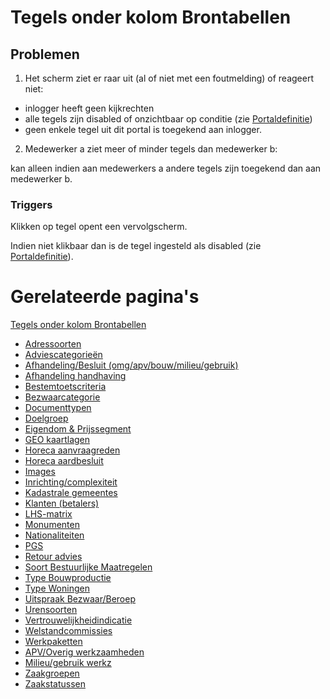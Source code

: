 # Tegels onder kolom Brontabellen

## Problemen

1) Het scherm ziet er raar uit (al of niet met een foutmelding) of reageert niet:

* inlogger heeft geen kijkrechten
* alle tegels zijn disabled of onzichtbaar op conditie (zie [Portaldefinitie](/instellen_inrichten/portaldefinitie/README.md))
* geen enkele tegel uit dit portal is toegekend aan inlogger.

2) Medewerker a ziet meer of minder tegels dan medewerker b:

kan alleen indien aan medewerkers a andere tegels zijn toegekend dan aan medewerker b.

### Triggers

Klikken op tegel opent een vervolgscherm.

Indien niet klikbaar dan is de tegel ingesteld als disabled (zie [Portaldefinitie](/instellen_inrichten/portaldefinitie/README.md)).

# Gerelateerde pagina's

[Tegels onder kolom Brontabellen](/probleemoplossing/portalen_en_moduleschermen/beheerportaal/tegels_onder_kolom_brontabellen/README.md)

* [Adressoorten](/probleemoplossing/portalen_en_moduleschermen/beheerportaal/tegels_onder_kolom_brontabellen/adressoorten.md)
* [Adviescategorieën](/probleemoplossing/portalen_en_moduleschermen/beheerportaal/tegels_onder_kolom_brontabellen/adviescategorieen.md)
* [Afhandeling/Besluit (omg/apv/bouw/milieu/gebruik)](/probleemoplossing/portalen_en_moduleschermen/beheerportaal/tegels_onder_kolom_brontabellen/afhandeling_besluit.md)
* [Afhandeling handhaving](/probleemoplossing/portalen_en_moduleschermen/beheerportaal/tegels_onder_kolom_brontabellen/afhandeling_handhaving.md)
* [Bestemtoetscriteria](/probleemoplossing/portalen_en_moduleschermen/beheerportaal/tegels_onder_kolom_brontabellen/bestemplantoetscriteria.md)
* [Bezwaarcategorie](/probleemoplossing/portalen_en_moduleschermen/beheerportaal/tegels_onder_kolom_brontabellen/bezwaarcategorie.md)
* [Documenttypen](/probleemoplossing/portalen_en_moduleschermen/beheerportaal/tegels_onder_kolom_brontabellen/documenttypen.md)
* [Doelgroep](/probleemoplossing/portalen_en_moduleschermen/beheerportaal/tegels_onder_kolom_brontabellen/doelgroep.md)
* [Eigendom &amp; Prijssegment](/probleemoplossing/portalen_en_moduleschermen/beheerportaal/tegels_onder_kolom_brontabellen/eigendom_prijssegment.md)
* [GEO kaartlagen](/probleemoplossing/portalen_en_moduleschermen/beheerportaal/tegels_onder_kolom_brontabellen/geo-kaartlagen.md)
* [Horeca aanvraagreden](/probleemoplossing/portalen_en_moduleschermen/beheerportaal/tegels_onder_kolom_brontabellen/horeca_aanvraagreden.md)
* [Horeca aardbesluit](/probleemoplossing/portalen_en_moduleschermen/beheerportaal/tegels_onder_kolom_brontabellen/horeca_aard_besluit.md)
* [Images](/probleemoplossing/portalen_en_moduleschermen/beheerportaal/tegels_onder_kolom_brontabellen/images.md)
* [Inrichting/complexiteit](/probleemoplossing/portalen_en_moduleschermen/beheerportaal/tegels_onder_kolom_brontabellen/inrichting-complexiteit.md)
* [Kadastrale gemeentes](/probleemoplossing/portalen_en_moduleschermen/beheerportaal/tegels_onder_kolom_brontabellen/kadastrale_gemeentes.md)
* [Klanten (betalers)](/probleemoplossing/portalen_en_moduleschermen/beheerportaal/tegels_onder_kolom_brontabellen/klanten_betalers.md)
* [LHS-matrix](/probleemoplossing/portalen_en_moduleschermen/beheerportaal/tegels_onder_kolom_brontabellen/lhs-matrix.md)
* [Monumenten](/probleemoplossing/portalen_en_moduleschermen/beheerportaal/tegels_onder_kolom_brontabellen/monumenten.md)
* [Nationaliteiten](/probleemoplossing/portalen_en_moduleschermen/beheerportaal/tegels_onder_kolom_brontabellen/nationaliteiten.md)
* [PGS](/probleemoplossing/portalen_en_moduleschermen/beheerportaal/tegels_onder_kolom_brontabellen/pgs.md)
* [Retour advies](/probleemoplossing/portalen_en_moduleschermen/beheerportaal/tegels_onder_kolom_brontabellen/retour_advies.md)
* [Soort Bestuurlijke Maatregelen](/probleemoplossing/portalen_en_moduleschermen/beheerportaal/tegels_onder_kolom_brontabellen/soort_bestuurlijke_maatregelen.md)
* [Type Bouwproductie](/probleemoplossing/portalen_en_moduleschermen/beheerportaal/tegels_onder_kolom_brontabellen/type_bouwproductie.md)
* [Type Woningen](/probleemoplossing/portalen_en_moduleschermen/beheerportaal/tegels_onder_kolom_brontabellen/type_woningen.md)
* [Uitspraak Bezwaar/Beroep](/probleemoplossing/portalen_en_moduleschermen/beheerportaal/tegels_onder_kolom_brontabellen/uitspraak_bezwaar_beroep.md)
* [Urensoorten](/probleemoplossing/portalen_en_moduleschermen/beheerportaal/tegels_onder_kolom_brontabellen/urensoorten.md)
* [Vertrouwelijkheidindicatie](/probleemoplossing/portalen_en_moduleschermen/beheerportaal/tegels_onder_kolom_brontabellen/vertrouwelijkheidindicatie.md)
* [Welstandcommissies](/probleemoplossing/portalen_en_moduleschermen/beheerportaal/tegels_onder_kolom_brontabellen/welstandcommissies.md)
* [Werkpaketten](/probleemoplossing/portalen_en_moduleschermen/beheerportaal/tegels_onder_kolom_brontabellen/werkpakketten.md)
* [APV/Overig werkzaamheden](/probleemoplossing/portalen_en_moduleschermen/beheerportaal/tegels_onder_kolom_brontabellen/werkzaamheden_apv_overig.md)
* [Milieu/gebruik werkz](/probleemoplossing/portalen_en_moduleschermen/beheerportaal/tegels_onder_kolom_brontabellen/werkzaamheden_milieu_gebruik.md)
* [Zaakgroepen](/probleemoplossing/portalen_en_moduleschermen/beheerportaal/tegels_onder_kolom_brontabellen/zaakgroepen.md)
* [Zaakstatussen](/probleemoplossing/portalen_en_moduleschermen/beheerportaal/tegels_onder_kolom_brontabellen/zaakstatussen.md)
